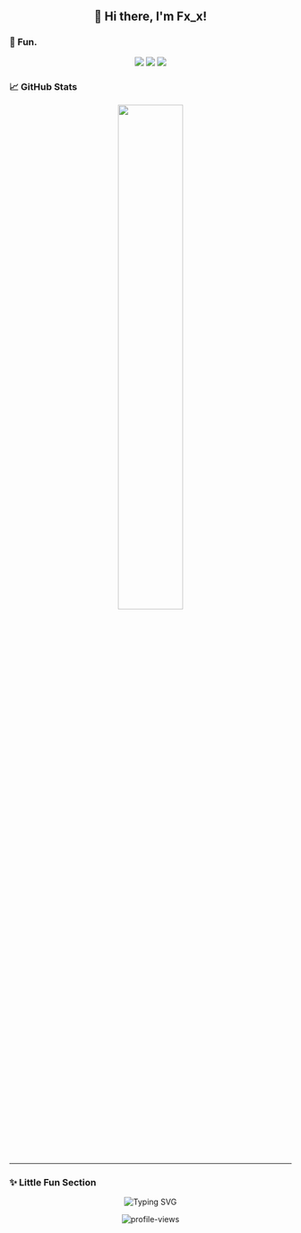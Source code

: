 <!-- 💫 About Me -->
<h2 align="center">👋 Hi there, I'm <b>Fx_x</b>!</h2>


### 🧠 Fun.

<p align="center">
  <!-- Core -->
  <img src="https://img.shields.io/badge/Python-3776AB?style=flat&logo=python&logoColor=white" />
  <img src="https://img.shields.io/badge/C++-00599C?style=flat&logo=cplusplus&logoColor=white" />
  <img src="https://img.shields.io/badge/Java-007396?style=flat&logo=openjdk&logoColor=white" />
</p>

### 📈 GitHub Stats

<p align="center">
  <img width="48%" src="https://github-readme-stats.vercel.app/api?username=DR0006&theme=tokyonight&show_icons=true&hide_border=true" />
</p>

---

### ✨ Little Fun Section

<p align="center">
  <img src="https://readme-typing-svg.demolab.com?font=Fira+Code&duration=2500&pause=800&color=6C63FF&center=true&vCenter=true&width=500&lines=AI+%E2%9C%A8+ML+%E2%9C%A8+DL+%E2%9C%A8+Web;Always+learning+new+things!;Keep+coding%2C+keep+dreaming." alt="Typing SVG" />
</p>

<p align="center">
  <img src="https://count.getloli.com/@DR0006?theme=asoul" alt="profile-views" />
</p>
